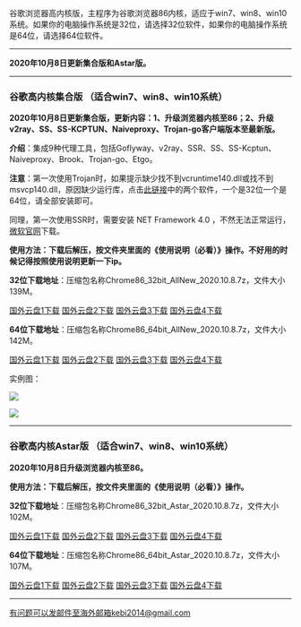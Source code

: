 谷歌浏览器高内核版，主程序为谷歌浏览器86内核，适应于win7、win8、win10系统。如果你的电脑操作系统是32位，请选择32位软件，如果你的电脑操作系统是64位，请选择64位软件。

***

**2020年10月8日更新集合版和Astar版。**

***

### 谷歌高内核集合版  （适合win7、win8、win10系统）

**2020年10月8日更新集合版，更新内容：1、升级浏览器内核至86；2、升级v2ray、SS、SS-KCPTUN、Naiveproxy、Trojan-go客户端版本至最新版。**

**介绍**：集成9种代理工具，包括Goflyway、v2ray、SSR、SS、SS-Kcptun、Naiveproxy、Brook、Trojan-go、Etgo。

**注意**：第一次使用Trojan时，如果提示缺少找不到vcruntime140.dll或找不到msvcp140.dll，原因缺少运行库，点击[此链接](https://www.microsoft.com/en-us/download/details.aspx?id=48145)中的两个软件，一个是32位一个是64位，请全部安装即可。

同理，第一次使用SSR时，需要安装 NET Framework 4.0 ，不然无法正常运行，[微软官网](https://www.microsoft.com/zh-cn/download/details.aspx?id=17718)下载。

**使用方法：下载后解压，按文件夹里面的《使用说明（必看）》操作。不好用的时候记得按照使用说明更新一下ip。**

**32位下载地址**：压缩包名称Chrome86_32bit_AllNew_2020.10.8.7z，文件大小139M。

[国外云盘1下载](http://45.88.43.37/Chrome86_32bit_AllNew_2020.10.8.7z) 
[国外云盘2下载](http://45.66.159.254/Chrome86_32bit_AllNew_2020.10.8.7z) 
[国外云盘3下载](http://45.147.201.142/Chrome86_32bit_AllNew_2020.10.8.7z) 
[国外云盘4下载](http://173.0.55.67/html/2020108/Chrome86_32bit_AllNew_2020.10.8.7z) 

**64位下载地址**：压缩包名称Chrome86_64bit_AllNew_2020.10.8.7z，文件大小142M。

[国外云盘1下载](http://45.88.43.37/Chrome86_64bit_AllNew_2020.10.8.7z) 
[国外云盘2下载](http://45.66.159.254/Chrome86_64bit_AllNew_2020.10.8.7z) 
[国外云盘3下载](http://45.147.201.142/Chrome86_64bit_AllNew_2020.10.8.7z) 
[国外云盘4下载](http://173.0.55.67/html/2020108/Chrome86_64bit_AllNew_2020.10.8.7z) 

实例图：

![](https://cdn.jsdelivr.net/gh/Alvin9999/pac2/all1.jpg)

![](https://cdn.jsdelivr.net/gh/Alvin9999/pac2/all2.jpg)

***

### 谷歌高内核Astar版  （适合win7、win8、win10系统）

**2020年10月8日升级浏览器内核至86。**

**使用方法：下载后解压，按文件夹里面的《使用说明（必看）》操作。**

**32位下载地址**：压缩包名称Chrome86_32bit_Astar_2020.10.8.7z，文件大小102M。

[国外云盘1下载](http://45.88.43.37/2020109/Chrome86_32bit_Astar_2020.10.8.7z) 
[国外云盘2下载](http://45.66.159.254/2020109/Chrome86_32bit_Astar_2020.10.8.7z) 
[国外云盘3下载](http://45.147.201.142/2020109/Chrome86_32bit_Astar_2020.10.8.7z) 
[国外云盘4下载](http://173.0.55.67/html/2020109/Chrome86_32bit_Astar_2020.10.8.7z) 

**64位下载地址**：压缩包名称Chrome86_64bit_Astar_2020.10.8.7z，文件大小107M。

[国外云盘1下载](http://45.88.43.37/2020109/Chrome86_64bit_Astar_2020.10.8.7z) 
[国外云盘2下载](http://45.66.159.254/2020109/Chrome86_64bit_Astar_2020.10.8.7z) 
[国外云盘3下载](http://45.147.201.142/2020109/Chrome86_64bit_Astar_2020.10.8.7z) 
[国外云盘4下载](http://173.0.55.67/html/2020109/Chrome86_64bit_Astar_2020.10.8.7z) 

***

有问题可以发邮件至海外邮箱kebi2014@gmail.com
